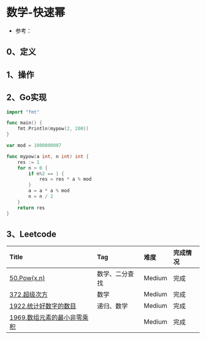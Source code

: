# 数学-快速幂

- 参考：

## 0、定义

## 1、操作

## 2、Go实现

```go
import "fmt"

func main() {
	fmt.Println(mypow(2, 200))
}

var mod = 1000000007

func mypow(a int, n int) int {
	res := 1
	for n > 0 {
		if n%2 == 1 {
			res = res * a % mod
		}
		a = a * a % mod
		n = n / 2
	}
	return res
}
```

## 3、Leetcode

| Title                                                                                                | Tag     | 难度     | 完成情况 |
| :------------------------------------------------------------------------------------------------------| :---------| :--------| :------|
| [50.Pow(x,n)](https://leetcode.cn/problems/powx-n/)                                              | 数学、二分查找 | Medium | 完成   |
| [372.超级次方](https://leetcode.cn/problems/super-pow/)                                              | 数学      | Medium | 完成   |
| [1922.统计好数字的数目](https://leetcode.cn/problems/count-good-numbers/)                                | 递归、数学   | Medium | 完成   |
| [1969.数组元素的最小非零乘积](https://leetcode.cn/problems/minimum-non-zero-product-of-the-array-elements/) |         | Medium | 完成   |